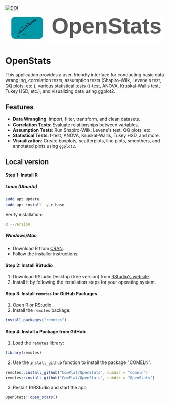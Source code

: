 [![DOI](https://zenodo.org/badge/DOI/10.5281/zenodo.14671306.svg)](https://doi.org/10.5281/zenodo.14671306)

![OpenStats Logo](Logo/LogoOpenStats.png)

# OpenStats

This application provides a user-friendly interface for conducting basic data wrangling, correlation tests, assumption tests (Shapiro-Wilk, Levene's test, QQ plots, etc.), various statistical tests (t-test, ANOVA, Kruskal-Wallis test, Tukey HSD, etc.), and visualizing data using ggplot2.

## Features

- **Data Wrangling**: Import, filter, transform, and clean datasets.
- **Correlation Tests**: Evaluate relationships between variables.
- **Assumption Tests**: Run Shapiro-Wilk, Levene's test, QQ plots, etc.
- **Statistical Tests**: t-test, ANOVA, Kruskal-Wallis, Tukey HSD, and more.
- **Visualization**: Create boxplots, scatterplots, line plots, smoothers, and annotated plots using `ggplot2`.

## Local version

#### Step 1: Install R

##### Linux (Ubuntu)
```bash
sudo apt update
sudo apt install -y r-base
```
Verify installation:
```bash
R --version
```

##### Windows/Mac
- Download R from [CRAN](https://cran.r-project.org/).
- Follow the installer instructions.

#### Step 2: Install RStudio
1. Download RStudio Desktop (free version) from [RStudio's website](https://posit.co/download/rstudio-desktop/).
2. Install it by following the installation steps for your operating system.

#### Step 3: Install `remotes` for GitHub Packages
1. Open R or RStudio.
2. Install the `remotes` package:
```R
install.packages("remotes")
```

#### Step 4: Install a Package from GitHub
1. Load the `remotes` library:
```R
library(remotes)
```
2. Use the `install_github` function to install the package "COMELN".
```R
remotes::install_github("ComPlat/OpenStats", subdir = "comeln")
remotes::install_github("ComPlat/OpenStats", subdir = "OpenStats")
```

3. Restart R/RStudio and start the app

```R
OpenStats::open_stats()
```

